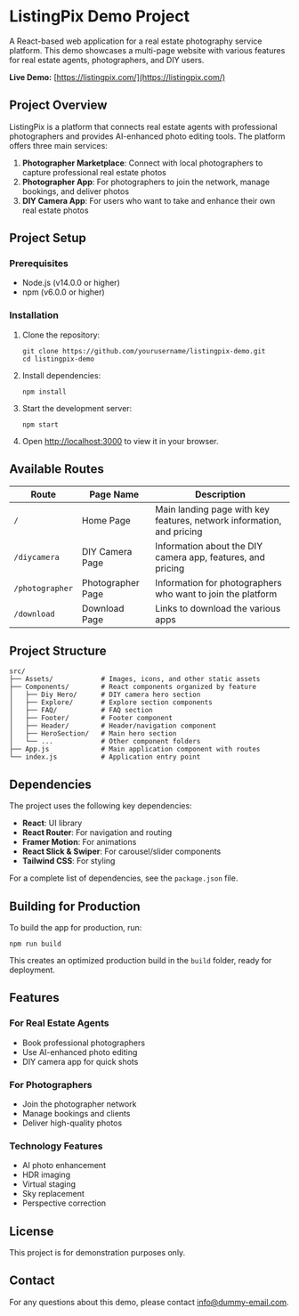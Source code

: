 # ListingPix Demo Project

A React-based web application for a real estate photography service platform. This demo showcases a multi-page website with various features for real estate agents, photographers, and DIY users.

**Live Demo:** [https://listingpix.com/](https://listingpix.com/)

## Project Overview

ListingPix is a platform that connects real estate agents with professional photographers and provides AI-enhanced photo editing tools. The platform offers three main services:

1. **Photographer Marketplace**: Connect with local photographers to capture professional real estate photos
2. **Photographer App**: For photographers to join the network, manage bookings, and deliver photos
3. **DIY Camera App**: For users who want to take and enhance their own real estate photos

## Project Setup

### Prerequisites

- Node.js (v14.0.0 or higher)
- npm (v6.0.0 or higher)

### Installation

1. Clone the repository:

   ```
   git clone https://github.com/yourusername/listingpix-demo.git
   cd listingpix-demo
   ```

2. Install dependencies:

   ```
   npm install
   ```

3. Start the development server:

   ```
   npm start
   ```

4. Open [http://localhost:3000](http://localhost:3000) to view it in your browser.

## Available Routes

| Route           | Page Name         | Description                                                           |
| --------------- | ----------------- | --------------------------------------------------------------------- |
| `/`             | Home Page         | Main landing page with key features, network information, and pricing |
| `/diycamera`    | DIY Camera Page   | Information about the DIY camera app, features, and pricing           |
| `/photographer` | Photographer Page | Information for photographers who want to join the platform           |
| `/download`     | Download Page     | Links to download the various apps                                    |

## Project Structure

```
src/
├── Assets/            # Images, icons, and other static assets
├── Components/        # React components organized by feature
│   ├── Diy Hero/      # DIY camera hero section
│   ├── Explore/       # Explore section components
│   ├── FAQ/           # FAQ section
│   ├── Footer/        # Footer component
│   ├── Header/        # Header/navigation component
│   ├── HeroSection/   # Main hero section
│   └── ...            # Other component folders
├── App.js             # Main application component with routes
└── index.js           # Application entry point
```

## Dependencies

The project uses the following key dependencies:

- **React**: UI library
- **React Router**: For navigation and routing
- **Framer Motion**: For animations
- **React Slick & Swiper**: For carousel/slider components
- **Tailwind CSS**: For styling

For a complete list of dependencies, see the `package.json` file.

## Building for Production

To build the app for production, run:

```
npm run build
```

This creates an optimized production build in the `build` folder, ready for deployment.

## Features

### For Real Estate Agents

- Book professional photographers
- Use AI-enhanced photo editing
- DIY camera app for quick shots

### For Photographers

- Join the photographer network
- Manage bookings and clients
- Deliver high-quality photos

### Technology Features

- AI photo enhancement
- HDR imaging
- Virtual staging
- Sky replacement
- Perspective correction

## License

This project is for demonstration purposes only.

## Contact

For any questions about this demo, please contact info@dummy-email.com.
